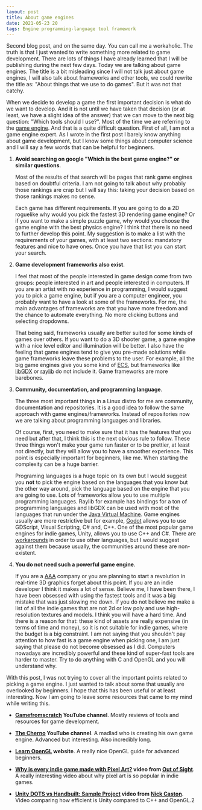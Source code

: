 ```yaml
---
layout: post
title: About game engines
date: 2021-05-23 20
tags: Engine programming-language tool framework
---
```


Second blog post, and on the same day. You can call me a workaholic. The truth is that I just wanted to write something more related to game development. There are lots of things I have already learned that I will be publishing during the next few days. Today we are talking about game engines. The title is a bit misleading since I will not talk just about game engines, I will also talk about frameworks and other tools, we could rewrite the title as: "About things that we use to do games". But it was not that catchy.

When we decide to develop a game the first important decision is what do we want to develop. And it is not until we have taken that decision (or at least, we have a slight idea of the answer) that we can move to the next big question: "Which tools should I use?". Most of the time we are referring to the [game engine](https://en.wikipedia.org/wiki/Game_engine). And that is a quite difficult question. First of all, I am not a game engine expert. As I wrote in the first post I barely know anything about game development, but  I know some things about computer science and I will say a few words that can be helpful for beginners.


1. **Avoid searching on google "Which is the best game engine?" or similar questions**.

    Most of the results of that search will be pages that rank game engines based on doubtful criteria. I am not going to talk about why probably those rankings are crap but I will say this: taking your decision based on those rankings makes no sense. 

    Each game has different requirements. If you are going to do a 2D roguelike why would you pick the fastest 3D rendering game engine? Or if you want to make a simple puzzle game, why would you choose the game engine with the best physics engine? I think that there is no need to further develop this point. My suggestion is to make a list with the requirements of your games, with at least two sections: mandatory features and nice to have ones. Once you have that list you can start your search.

2. **Game development frameworks also exist**.

    I feel that most of the people interested in game design come from two groups: people interested in art and people interested in computers. If you are an artist with no experience in programming, I would suggest you to pick a game engine, but if you are a computer engineer,  you probably want to have a look at some of the frameworks. For me, the main advantages of frameworks are that you have more freedom and the chance to automate everything. No more clicking buttons and selecting dropdowns.

    That being said, frameworks usually are better suited for some kinds of games over others. If you want to do a 3D shooter game, a game engine with a nice level editor and illumination will be better. I also have the feeling that game engines tend to give you pre-made solutions while game frameworks leave these problems to the user. For example, all the big game engines give you some kind of [ECS](https://en.wikipedia.org/wiki/Entity_component_system), but frameworks like [libGDX](https://libgdx.com/) or [raylib](https://www.raylib.com/index.html) do not include it. Game frameworks are more barebones.

3. **Community, documentation, and programming language**.

    The three most important things in a Linux distro for me are community, documentation and repositories. It is a good idea to follow the same approach with game engines/frameworks. Instead of repositories now we are talking about programming languages and libraries.

    Of course, first, you need to make sure that it has the features that you need but after that, I think this is the next obvious rule to follow. These three things won't make your game run faster or to be prettier, at least not directly, but they will allow you to have a smoother experience. This point is especially important for beginners, like me. When starting the complexity can be a huge barrier.

    Programing languages is a huge topic on its own but I would suggest you **not** to pick the engine based on the languages that you know but the other way around, pick the language based on the engine that you are going to use. Lots of frameworks allow you to use multiple programming languages. Raylib for example has bindings for a ton of programming languages and libGDX can be used with most of the languages that run under the [Java Virtual Machine](https://en.wikipedia.org/wiki/Java_virtual_machine). Game engines usually are more restrictive but for example, [Godot](https://godotengine.org/) allows you to use GDScript, Visual Scripting, C# and, C++. One of the most popular game engines for indie games, Unity, allows you to use C++ and C#. There are [workarounds](https://www.reddit.com/r/golang/comments/kqg7pl/unitygolang_using_golang_as_a_scripting_engine/) in order to use other languages, but I would suggest against them because usually, the communities around these are non-existent. 

4. **You do not need such a powerful game engine**.

    If you are a [AAA](https://en.wikipedia.org/wiki/AAA_(video_game_industry)) company or you are planning to start a revolution in real-time 3D graphics forget about this point. If you are an indie developer I think it makes a lot of sense. Believe me, I have been there, I have been obsessed with using the fastest tools and it was a big mistake that was just slowing me down. If you do not believe me make a list of all the indie games that are not 2d or low poly and use high-resolution textures and models. I think you will have a hard time. And there is a reason for that: these kind of assets are really expensive (in terms of time and money), so it is not suitable for indie games, where the budget is a big constraint. I am not saying that you shouldn't pay attention to how fast is a game engine when picking one, I am just saying that please do not become obsessed as I did. Computers nowadays are incredibly powerful and these kind of super-fast tools are harder to master. Try to do anything with C and OpenGL and you will understand why.

With this post, I was not trying to cover all the important points related to picking a game engine. I just wanted to talk about some that usually are overlooked by beginners. I hope that this has been useful or at least interesting. Now I am going to leave some resources that came to my mind while writing this.

- **[Gamefromscratch](https://www.youtube.com/user/gamefromscratch) YouTube channel**. Mostly reviews of tools and resources for game development.

- **[The Cherno](https://www.youtube.com/user/TheChernoProject) YouTube channel**. A madlad who is creating his own game engine. Advanced but interesting. Also incredibly long.

- **[Learn OpenGL](https://learnopengl.com/) website**. A really nice OpenGL guide for advanced beginners. 

- **[Why is every indie game made with Pixel Art?](https://www.youtube.com/watch?v=m48xthwkpI0) video from [Out of Sight](https://www.youtube.com/channel/)**. A really interesting video about why pixel art is so popular in indie games.

- **[Unity DOTS vs Handbuilt: Sample Project](https://www.youtube.com/watch?v=tInaI3pU19Y) video from [Nick Caston](https://www.youtube.com/channel/UCWm66r5LauAXin-Asjgo8YQ)**. Video comparing how efficient is Unity compared to C++ and OpenGL.2